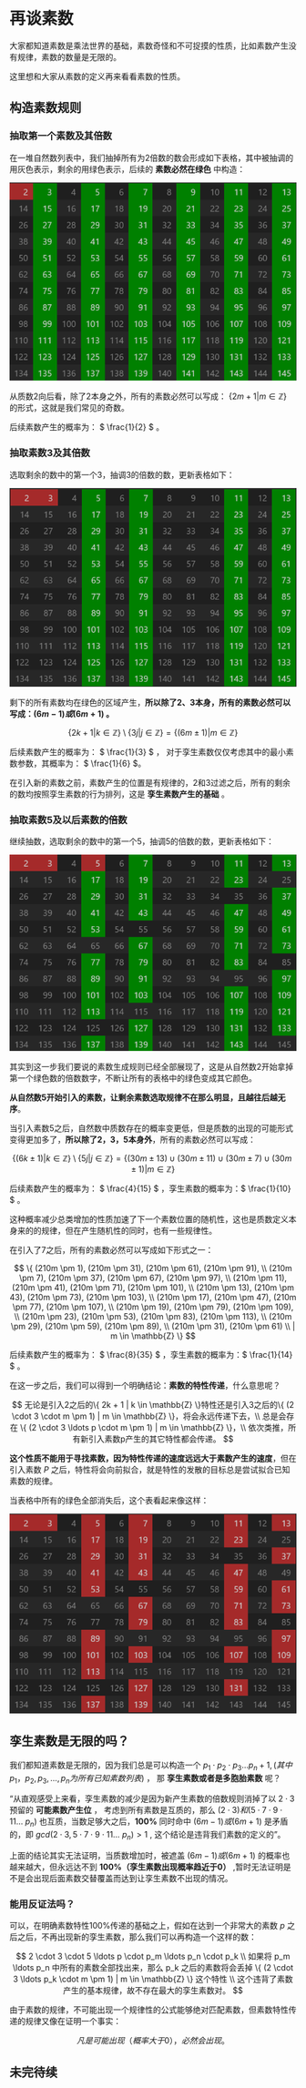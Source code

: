 # 再谈素数

大家都知道素数是乘法世界的基础，素数奇怪和不可捉摸的性质，比如素数产生没有规律，素数的数量是无限的。

这里想和大家从素数的定义再来看看素数的性质。

## 构造素数规则

### 抽取第一个素数及其倍数

在一堆自然数列表中，我们抽掉所有为2倍数的数会形成如下表格，其中被抽调的用灰色表示，剩余的用绿色表示，后续的 **素数必然在绿色** 中构造：

![t2](src/02.png)

从质数2向后看，除了2本身之外，所有的素数必然可以写成： $` \{2m + 1 | m \in \mathbb{Z} \} `$ 的形式，这就是我们常见的奇数。

后续素数产生的概率为： $` \frac{1}{2} `$ 。

### 抽取素数3及其倍数

选取剩余的数中的第一个3，抽调3的倍数的数，更新表格如下：

![t3](src/03.png)

剩下的所有素数均在绿色的区域产生，**所以除了2、3本身，所有的素数必然可以写成：$` (6m - 1) 或 (6m +1) `$ 。**

$$
\{ 2k + 1 | k \in \mathbb{Z} \} \setminus \{ 3j | j \in \mathbb{Z} \}
 = \{ (6m \pm 1) | m \in \mathbb{Z} \}
$$

后续素数产生的概率为： $` \frac{1}{3} `$ ， 对于孪生素数仅仅考虑其中的最小素数参数，其概率为： $` \frac{1}{6} `$。

在引入新的素数之前，素数产生的位置是有规律的，2和3过滤之后，所有的剩余的数均按照孪生素数的行为排列，这是 **孪生素数产生的基础** 。


### 抽取素数5及以后素数的倍数

继续抽数，选取剩余的数中的第一个5，抽调5的倍数的数，更新表格如下：

![t5](src/05.png)

其实到这一步我们要说的素数生成规则已经全部展现了，这是从自然数2开始拿掉第一个绿色数的倍数数字，不断让所有的表格中的绿色变成其它颜色。

**从自然数5开始引入的素数，让剩余素数选取规律不在那么明显，且越往后越无序**。

当引入素数5之后，自然数中质数存在的概率变更低，但是质数的出现的可能形式变得更加多了，**所以除了2，3，5本身外**，所有的素数必然可以写成：

$$
\{ (6k \pm 1) | k \in \mathbb{Z} \}  \setminus \{ 5j | j \in \mathbb{Z} \} = \{ (30m \pm 13) \cup (30m \pm 11) \cup (30m \pm 7) \cup (30m \pm 1) | m \in \mathbb{Z} \}
$$ 

后续素数产生的概率为： $` \frac{4}{15} `$ ，孪生素数的概率为：$` \frac{1}{10} `$ 。

这种概率减少总类增加的性质加速了下一个素数位置的随机性，这也是质数定义本身来的的规律，但在产生随机性的同时，也有一些规律性。

在引入了7之后，所有的素数必然可以写成如下形式之一：

$$
\{ 
    (210m \pm 1), (210m \pm 31), (210m \pm 61), (210m \pm 91),   \\
    (210m \pm 7), (210m \pm 37), (210m \pm 67), (210m \pm 97),   \\
    (210m \pm 11), (210m \pm 41), (210m \pm 71), (210m \pm 101), \\
    (210m \pm 13), (210m \pm 43), (210m \pm 73), (210m \pm 103), \\
    (210m \pm 17), (210m \pm 47), (210m \pm 77), (210m \pm 107), \\
    (210m \pm 19), (210m \pm 79), (210m \pm 109), \\
    (210m \pm 23), (210m \pm 53), (210m \pm 83), (210m \pm 113), \\
    (210m \pm 29), (210m \pm 59), (210m \pm 89), \\
    (210m \pm 31), (210m \pm 61) \\
    | m \in \mathbb{Z} \}
$$

后续素数产生的概率为： $` \frac{8}{35} `$ ，孪生素数的概率为：$` \frac{1}{14} `$ 。

在这一步之后，我们可以得到一个明确结论：**素数的特性传递**，什么意思呢？

$$
无论是引入2之后的\{ 2k + 1 | k \in \mathbb{Z} \}特性还是引入3之后的\{ (2 \cdot 3 \cdot m \pm 1) | m \in \mathbb{Z} \}，将会永远传递下去，\\
总是会存在 \{ (2 \cdot 3 \ldots p \cdot m \pm 1) | m \in \mathbb{Z} \}，\\
依次类推，所有新引入素数p产生的其它特性都会传递。
$$

**这个性质不能用于寻找素数，因为特性传递的速度远远大于素数产生的速度**，但在引入素数 $P$ 之后，特性将会向前拟合，就是特性的发散的目标总是尝试拟合已知素数的规律。

当表格中所有的绿色全部消失后，这个表看起来像这样：

![t7+](src/7+.png)


## 孪生素数是无限的吗？

我们都知道素数是无限的，因为我们总是可以构造一个 $` p_1 \cdot p_2 \cdot p_3 \ldots p_n + 1, (其中 p_1，p_2, p_3, \ldots , p_n 为所有已知素数列表) `$ ， 那 **孪生素数或者是多胞胎素数** 呢？

“从直观感受上来看，孪生素数的减少是因为新产生素数的倍数规则消掉了以 $` 2 \cdot 3 `$ 预留的 **可能素数产生位** ， 考虑到所有素数是互质的，那么 $` (2 \cdot 3)  和 (5 \cdot 7 \cdot 9 \cdot 11 \ldots \ p_n) `$ 也互质，当数足够大之后，**100%** 同时命中 $` (6m - 1 ) 或 (6m + 1) `$ 是矛盾的，即 $` gcd(2 \cdot 3 , 5 \cdot 7 \cdot 9 \cdot 11 \ldots \ p_n) > 1 `$ , 这个结论是违背我们素数的定义的”。

上面的结论其实无法证明，当质数增加时，被遮盖 $` (6m - 1) 或 (6m + 1) `$ 的概率也越来越大，但永远达不到 **100%（孪生素数出现概率趋近于0）** ,暂时无法证明是不是会出现后面素数交替覆盖而达到让孪生素数不出现的情况。

### 能用反证法吗？

可以，在明确素数特性100%传递的基础之上，假如在达到一个非常大的素数 $p$ 之后之后，不再出现新的孪生素数，那么我们可以再构造一个这样的数：

$$
    2 \cdot 3 \cdot 5 \ldots p \cdot p_m \ldots p_n \cdot p_k \\
    如果将 p_m \ldots p_n 中所有的素数全部找出来，那么 p_k 之后的素数将会丢掉 \{ (2 \cdot 3 \ldots p_k \cdot m \pm 1) | m \in \mathbb{Z} \} 这个特性 \\
    这个违背了素数产生的基本规律，故不存在最大的孪生素数对。
$$

由于素数的规律，不可能出现一个规律性的公式能够绝对匹配素数，但素数特性传递的规律又像在证明一个事实：

$$
    凡是可能出现（概率大于0），必然会出现。
$$


## 未完待续

